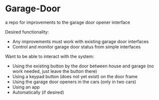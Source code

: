 # Garage-Door
a repo for improvements to the garage door opener interface

Desired functionality:
- Any improvements must work with existing garage door interfaces
- Control and monitor garage door status from simple interfaces


Want to be able to interact with the system:
- Using the existing button by the door between house and garage (no work needed, just leave the button there)
- Using a keypad button (does not yet exist) on the door frame
- Using the garage door openers in the cars (only in two cars)
- Using an app
- Automatically (if desired)

